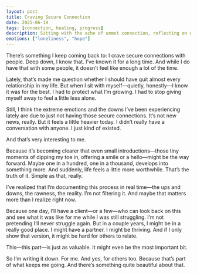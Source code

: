 ```yaml
---
layout: post
title: Craving Secure Connection
date: 2025-06-19
tags: [connection, healing, progress]
description: Sitting with the ache of unmet connection, reflecting on why solitude still feels right, and documenting the unfiltered reality of the healing journey.
emotions: ["loneliness", "hope"]
---
```


There’s something I keep coming back to: I crave secure connections with people. Deep down, I know that. I’ve known it for a long time. And while I do have that with some people, it doesn’t feel like enough a lot of the time.

Lately, that’s made me question whether I should have quit almost every relationship in my life. But when I sit with myself—quietly, honestly—I know it was for the best. I had to protect what I’m growing. I had to stop giving myself away to feel a little less alone.

Still, I think the extreme emotions and the downs I’ve been experiencing lately are due to just not having those secure connections. It’s not new news, really. But it feels a little heavier today. I didn’t really have a conversation with anyone. I just kind of existed.

And that’s very interesting to me.

Because it’s becoming clearer that even small introductions—those tiny moments of dipping my toe in, offering a smile or a hello—might be the way forward. Maybe one in a hundred, one in a thousand, develops into something more. And suddenly, life feels a little more worthwhile. That’s the truth of it. Simple as that, really.

I’ve realized that I’m documenting this process in real time—the ups and downs, the rawness, the reality. I’m not filtering it. And maybe that matters more than I realize right now.

Because one day, I’ll have a client—or a few—who can look back on this and see what it was like for me while I was still struggling. I’m not pretending I’ll never struggle again. But in a couple years, I might be in a really good place. I might have a partner. I might be thriving. And if I only show that version, it might be hard for others to relate.

This—this part—is just as valuable. It might even be the most important bit.

So I’m writing it down. For me. And yes, for others too. Because that’s part of what keeps me going. And there’s something quite beautiful about that.
